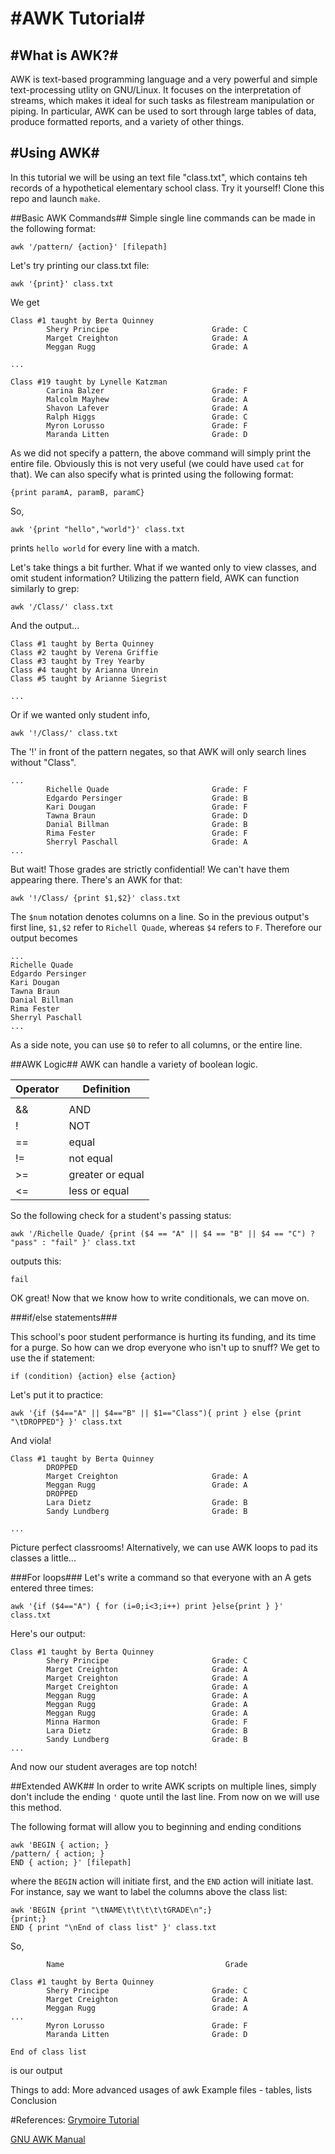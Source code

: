 #AWK Tutorial#
============

#What is AWK?#
-----------
AWK is text-based programming language and a very powerful and simple text-processing utlity on GNU/Linux.
It focuses on the interpretation of streams, which makes it ideal for such tasks as filestream manipulation or piping.
In particular, AWK can be used to sort through large tables of data, produce formatted reports, and a variety of other things.

#Using AWK#
-------------

In this tutorial we will be using an text file "class.txt", which contains teh records of a hypothetical elementary school class.
Try it yourself! Clone this repo and launch `make`.

##Basic AWK Commands##
Simple single line commands can be made in the following format:
```
awk '/pattern/ {action}' [filepath]
```
Let's try printing our class.txt file:
```
awk '{print}' class.txt
```
We get
```
Class #1 taught by Berta Quinney
        Shery Principe                       Grade: C
        Marget Creighton                     Grade: A
        Meggan Rugg                          Grade: A
        
...

Class #19 taught by Lynelle Katzman
        Carina Balzer                        Grade: F
        Malcolm Mayhew                       Grade: A
        Shavon Lafever                       Grade: A
        Ralph Higgs                          Grade: C
        Myron Lorusso                        Grade: F
        Maranda Litten                       Grade: D
```
As we did not specify a pattern, the above command will simply print the entire file.
Obviously this is not very useful (we could have used `cat` for that).
We can also specify what is printed using the following format:
```
{print paramA, paramB, paramC}
```
So,
```
awk '{print "hello","world"}' class.txt
```
prints `hello world` for every line with a match.

Let's take things a bit further.
What if we wanted only to view classes, and omit student information?
Utilizing the pattern field, AWK can function similarly to grep:
```
awk '/Class/' class.txt
```
And the output...
```
Class #1 taught by Berta Quinney
Class #2 taught by Verena Griffie
Class #3 taught by Trey Yearby
Class #4 taught by Arianna Unrein
Class #5 taught by Arianne Siegrist

...
```
Or if we wanted only student info,
```
awk '!/Class/' class.txt
```
The '!' in front of the pattern negates, so that AWK will only search lines without "Class".
```
...
        Richelle Quade                       Grade: F
        Edgardo Persinger                    Grade: B
        Kari Dougan                          Grade: F
        Tawna Braun                          Grade: D
        Danial Billman                       Grade: B
        Rima Fester                          Grade: F
        Sherryl Paschall                     Grade: A
...
```
But wait!  Those grades are strictly confidential!  We can't have them appearing there.
There's an AWK for that:
```
awk '!/Class/ {print $1,$2}' class.txt
```
The `$num` notation denotes columns on a line.  So in the previous output's first line, `$1,$2` refer to `Richell Quade`, whereas `$4` refers to `F`.  Therefore our output becomes
```
...
Richelle Quade
Edgardo Persinger
Kari Dougan
Tawna Braun
Danial Billman
Rima Fester  
Sherryl Paschall   
...
```
As a side note, you can use `$0` to refer to all columns, or the entire line.

##AWK Logic##
AWK can handle a variety of boolean logic.

Operator | Definition
-------- | --------------------------------------------
||       | OR
&&       | AND
!        | NOT
==       | equal
!=       | not equal
>=       | greater or equal
<=       | less or equal

So the following check for a student's passing status:
```
awk '/Richelle Quade/ {print ($4 == "A" || $4 == "B" || $4 == "C") ? "pass" : "fail" }' class.txt
```
outputs this:
```
fail
```
OK great!  Now that we know how to write conditionals, we can move on.


###if/else statements###

This school's poor student performance is hurting its funding, and its time for a purge.
So how can we drop everyone who isn't up to snuff?
We get to use the if statement:
```
if (condition) {action} else {action}
```
Let's put it to practice:
```
awk '{if ($4=="A" || $4=="B" || $1=="Class"){ print } else {print "\tDROPPED"} }' class.txt
```
And viola!
```
Class #1 taught by Berta Quinney
        DROPPED
        Marget Creighton                     Grade: A
        Meggan Rugg                          Grade: A
        DROPPED
        Lara Dietz                           Grade: B
        Sandy Lundberg                       Grade: B

...
```
Picture perfect classrooms! Alternatively, we can use AWK loops to pad its classes a little...

###For loops###
Let's write a command so that everyone with an A gets entered three times:
```
awk '{if ($4=="A") { for (i=0;i<3;i++) print }else{print } }' class.txt
```
Here's our output:
```
Class #1 taught by Berta Quinney
        Shery Principe                       Grade: C
        Marget Creighton                     Grade: A
        Marget Creighton                     Grade: A
        Marget Creighton                     Grade: A
        Meggan Rugg                          Grade: A
        Meggan Rugg                          Grade: A
        Meggan Rugg                          Grade: A
        Minna Harmon                         Grade: F
        Lara Dietz                           Grade: B
        Sandy Lundberg                       Grade: B
...
```
And now our student averages are top notch!

##Extended AWK##
In order to write AWK scripts on multiple lines, simply don't include the ending `'` quote until the last line.  From now on we will use this method.

The following format will allow you to beginning and ending conditions
```
awk 'BEGIN { action; }
/pattern/ { action; }
END { action; }' [filepath]
```
where the `BEGIN` action will initiate first, and the `END` action will initiate last.
For instance, say we want to label the columns above the class list:
```
awk 'BEGIN {print "\tNAME\t\t\t\t\tGRADE\n";}
{print;}
END { print "\nEnd of class list" }' class.txt
```
So,
```
        Name                                    Grade

Class #1 taught by Berta Quinney
        Shery Principe                       Grade: C
        Marget Creighton                     Grade: A
        Meggan Rugg                          Grade: A
...
        Myron Lorusso                        Grade: F
        Maranda Litten                       Grade: D

End of class list
```
is our output

Things to add:
More advanced usages of awk
Example files - tables, lists
Conclusion


#References:
[Grymoire Tutorial](http://www.grymoire.com/Unix/Awk.html#uh-7)

[GNU AWK Manual](https://www.gnu.org/software/gawk/manual/html_node/)
